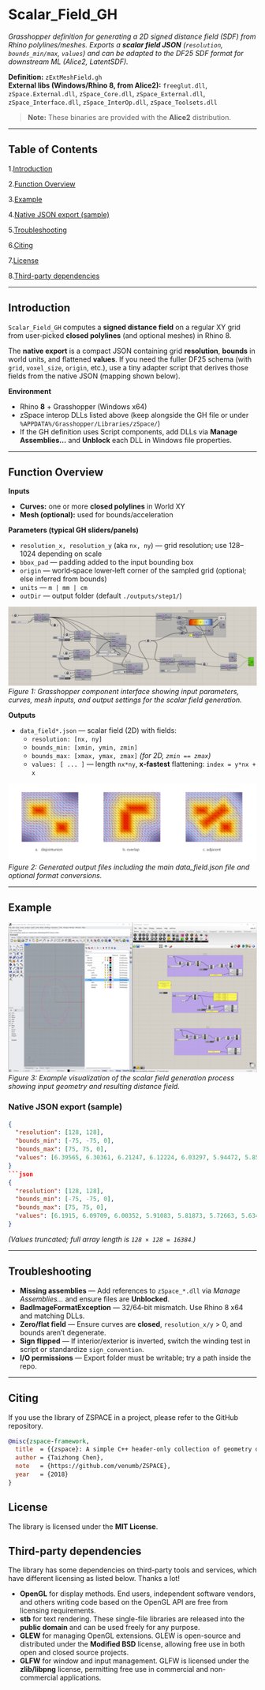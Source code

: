 # Scalar_Field_GH

*Grasshopper definition for generating a 2D signed distance field (SDF) from Rhino polylines/meshes. Exports a **scalar field JSON** (`resolution`, `bounds_min/max`, `values`) and can be adapted to the DF25 SDF format for downstream ML (Alice2, LatentSDF).* 

**Definition:** `zExtMeshField.gh`  
**External libs (Windows/Rhino 8, from Alice2):** `freeglut.dll`, `zSpace.External.dll`, `zSpace_Core.dll`, `zSpace_External.dll`, `zSpace_Interface.dll`, `zSpace_InterOp.dll`, `zSpace_Toolsets.dll`

> **Note:** These binaries are provided with the **Alice2** distribution.

---

## Table of Contents
1.[Introduction](#introduction)

2.[Function Overview](#function-overview)

3.[Example](#example)

4.[Native JSON export (sample)](#native-json-export-sample)

5.[Troubleshooting](#troubleshooting)

6.[Citing](#citing)

7.[License](#license)

8.[Third-party dependencies](#third-party-dependencies)

---

## Introduction
`Scalar_Field_GH` computes a **signed distance field** on a regular XY grid from user‑picked **closed polylines** (and optional meshes) in Rhino 8. 

The **native export** is a compact JSON containing grid **resolution**, **bounds** in world units, and flattened **values**. If you need the fuller DF25 schema (with `grid`, `voxel_size`, `origin`, etc.), use a tiny adapter script that derives those fields from the native JSON (mapping shown below).

**Environment**
- Rhino **8** + Grasshopper (Windows x64)
- zSpace interop DLLs listed above (keep alongside the GH file or under `%APPDATA%/Grasshopper/Libraries/zSpace/`)
- If the GH definition uses Script components, add DLLs via **Manage Assemblies…** and **Unblock** each DLL in Windows file properties.

---

## Function Overview

**Inputs**
- **Curves:** one or more **closed polylines** in World XY
- **Mesh (optional):** used for bounds/acceleration

**Parameters (typical GH sliders/panels)**
- `resolution_x, resolution_y` (aka `nx, ny`) — grid resolution; use 128–1024 depending on scale
- `bbox_pad` — padding added to the input bounding box
- `origin` — world‑space lower‑left corner of the sampled grid (optional; else inferred from bounds)
- `units` — `m | mm | cm`
- `outDir` — output folder (default `./outputs/step1/`)

![Component Parameters](Assets/component.png)
*Figure 1: Grasshopper component interface showing input parameters, curves, mesh inputs, and output settings for the scalar field generation.*

**Outputs**
- `data_field*.json` — scalar field (2D) with fields:
  - `resolution: [nx, ny]`
  - `bounds_min: [xmin, ymin, zmin]`
  - `bounds_max: [xmax, ymax, zmax]` *(for 2D, `zmin == zmax`)*
  - `values: [ ... ]` — length `nx*ny`, **x‑fastest** flattening: `index = y*nx + x`

![Output Files](Assets/output.png)
*Figure 2: Generated output files including the main data_field.json file and optional format conversions.*

---

## Example
![Example Image](Assets/image.png)
*Figure 3: Example visualization of the scalar field generation process showing input geometry and resulting distance field.*

### Native JSON export (sample)
```json
{
  "resolution": [128, 128],
  "bounds_min": [-75, -75, 0],
  "bounds_max": [75, 75, 0],
  "values": [6.39565, 6.30361, 6.21247, 6.12224, 6.03297, 5.94472, 5.85751, 5.7714, 5.68644, 5.60269, 5.52019, 5.439, 5.35919, 5.28082, 5.20394, 5.12863, "…"]
}
```json
{
  "resolution": [128, 128],
  "bounds_min": [-75, -75, 0],
  "bounds_max": [75, 75, 0],
  "values": [6.1915, 6.09709, 6.00352, 5.91083, 5.81873, 5.72663, 5.63454, 5.54308, 5.45265, 5.3633, 5.27465, 5.18601, 5.09743, 5.00977, 4.92338, 4.83825, 4.75344, 4.66862, 4.5844, 4.50171, 4.42058, 4.33998, 4.25938, 4.17949, 4.10144, 4.02515, 3.94919, 3.87329, 3.79888, 3.72673, 3.65586, 3.585, 3.51504, 3.44767, 3.38228, 3.31699, 3.25247, 3.19089, 3.13157, 3.07235, "…"]
}
```
*(Values truncated; full array length is `128 × 128 = 16384`.)*



---

## Troubleshooting
- **Missing assemblies** — Add references to `zSpace_*.dll` via *Manage Assemblies…* and ensure files are **Unblocked**.
- **BadImageFormatException** — 32/64‑bit mismatch. Use Rhino 8 x64 and matching DLLs.
- **Zero/flat field** — Ensure curves are **closed**, `resolution_x/y` > 0, and bounds aren’t degenerate.
- **Sign flipped** — If interior/exterior is inverted, switch the winding test in script or standardize `sign_convention`.
- **I/O permissions** — Export folder must be writable; try a path inside the repo.

---

## Citing
If you use the library of ZSPACE in a project, please refer to the GitHub repository.

```bibtex
@misc{zspace-framework,
  title  = {{zspace}: A simple C++ header-only collection of geometry data-structures, algorithms and city data visualization framework.},
  author = {Taizhong Chen},
  note   = {https://github.com/venumb/ZSPACE},
  year   = {2018}
}
```

## License
The library is licensed under the **MIT License**.

## Third-party dependencies
The library has some dependencies on third-party tools and services, which have different licensing as listed below. Thanks a lot!

- **OpenGL** for display methods. End users, independent software vendors, and others writing code based on the OpenGL API are free from licensing requirements.
- **stb** for text rendering. These single-file libraries are released into the **public domain** and can be used freely for any purpose.
- **GLEW** for managing OpenGL extensions. GLEW is open-source and distributed under the **Modified BSD** license, allowing free use in both open and closed source projects.
- **GLFW** for window and input management. GLFW is licensed under the **zlib/libpng** license, permitting free use in commercial and non-commercial applications.

